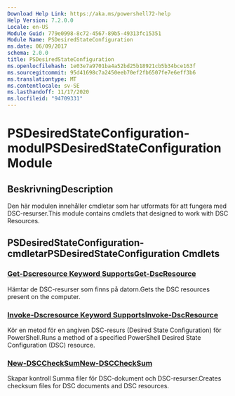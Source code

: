 ```yaml
---
Download Help Link: https://aka.ms/powershell72-help
Help Version: 7.2.0.0
Locale: en-US
Module Guid: 779e0998-8c72-4567-89b5-49313fc15351
Module Name: PSDesiredStateConfiguration
ms.date: 06/09/2017
schema: 2.0.0
title: PSDesiredStateConfiguration
ms.openlocfilehash: 1e03e7a9701ba4a52bd25b18921cb5b34bce163f
ms.sourcegitcommit: 95d41698c7a2450eeb70ef2fb6507fe7e6eff3b6
ms.translationtype: MT
ms.contentlocale: sv-SE
ms.lasthandoff: 11/17/2020
ms.locfileid: "94709331"
---
```

# <span data-ttu-id="4743b-102">PSDesiredStateConfiguration-modul</span><span class="sxs-lookup"><span data-stu-id="4743b-102">PSDesiredStateConfiguration Module</span></span>

## <span data-ttu-id="4743b-103">Beskrivning</span><span class="sxs-lookup"><span data-stu-id="4743b-103">Description</span></span>
<span data-ttu-id="4743b-104">Den här modulen innehåller cmdletar som har utformats för att fungera med DSC-resurser.</span><span class="sxs-lookup"><span data-stu-id="4743b-104">This module contains cmdlets that designed to work with DSC Resources.</span></span>

## <span data-ttu-id="4743b-105">PSDesiredStateConfiguration-cmdletar</span><span class="sxs-lookup"><span data-stu-id="4743b-105">PSDesiredStateConfiguration Cmdlets</span></span>

### [<span data-ttu-id="4743b-106">Get-Dscresource Keyword Supports</span><span class="sxs-lookup"><span data-stu-id="4743b-106">Get-DscResource</span></span>](Get-DscResource.md)
<span data-ttu-id="4743b-107">Hämtar de DSC-resurser som finns på datorn.</span><span class="sxs-lookup"><span data-stu-id="4743b-107">Gets the DSC resources present on the computer.</span></span>

### [<span data-ttu-id="4743b-108">Invoke-Dscresource Keyword Supports</span><span class="sxs-lookup"><span data-stu-id="4743b-108">Invoke-DscResource</span></span>](Invoke-DscResource.md)
<span data-ttu-id="4743b-109">Kör en metod för en angiven DSC-resurs (Desired State Configuration) för PowerShell.</span><span class="sxs-lookup"><span data-stu-id="4743b-109">Runs a method of a specified PowerShell Desired State Configuration (DSC) resource.</span></span>

### [<span data-ttu-id="4743b-110">New-DSCCheckSum</span><span class="sxs-lookup"><span data-stu-id="4743b-110">New-DSCCheckSum</span></span>](New-DSCCheckSum.md)
<span data-ttu-id="4743b-111">Skapar kontroll Summa filer för DSC-dokument och DSC-resurser.</span><span class="sxs-lookup"><span data-stu-id="4743b-111">Creates checksum files for DSC documents and DSC resources.</span></span>

